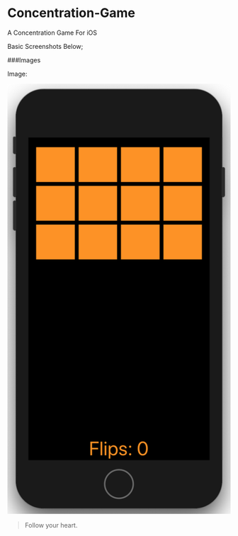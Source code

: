 # Concentration-Game
A Concentration Game For iOS 

Basic Screenshots Below;

###Images

Image:

![](https://github.com/Abdulhalik/Concentration-Game/blob/master/GH_Sources/Screen%20Shot%202019-12-06%20at%2014.45.47.png)

> Follow your heart.
